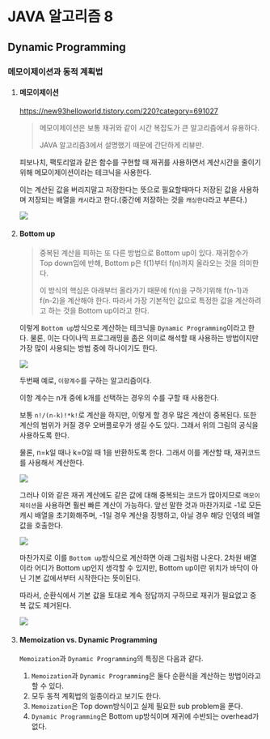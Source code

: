 # JAVA 알고리즘 8

## Dynamic Programming

### 메모이제이션과 동적 계획법

1. #### 메모이제이션

   <https://new93helloworld.tistory.com/220?category=691027>

   > 메모이제이션은 보통 재귀와 같이 시간 복잡도가 큰 알고리즘에서 유용하다.
   >
   > JAVA 알고리즘3에서 설명했기 때문에 간단하게 리뷰만.

   피보나치, 팩토리얼과 같은 함수를 구현할 때 재귀를 사용하면서 계산시간을 줄이기위해 메모이제이션이라는 테크닉을 사용한다.

   이는 계산된 값을 버리지말고 저장한다는 뜻으로 필요할때마다 저장된 값을 사용하며 저장되는 배열을 `캐시`라고 한다.(중간에 저장하는 것을 `캐싱한다`라고 부른다.)

   ![](https://t1.daumcdn.net/cfile/tistory/262CD735593635962F)

2. #### Bottom up

   > 중복된 계산을 피하는 또 다른 방법으로 Bottom up이 있다. 재귀함수가 Top down임에 반해, Bottom p은 f(1)부터 f(n)까지 올라오는 것을 의미한다.
   >
   > 이 방식의 핵심은 아래부터 올라가기 때문에 f(n)을 구하기위해 f(n-1)과 f(n-2)을 계산해야 한다. 따라서 가장 기본적인 값으로 특정한 값을 계산하려고 하는 것을 Bottom up이라고 한다.

   이렇게 `Bottom up`방식으로 계산하는 테크닉을 `Dynamic Programming`이라고 한다. 물론, 이는 다이나믹 프로그래밍을 좁은 의미로 해석할 때 사용하는 방법이지만 가장 많이 사용되는 방법 중에 하나이기도 한다.

   ![](https://t1.daumcdn.net/cfile/tistory/2156E4395936467E1B)

   두번째 예로, `이항계수`를 구하는 알고리즘이다.

   이항 계수는 n개 중에 k개를 선택하는 경우의 수를 구할 때 사용한다.

   보통 `n!/(n-k)!*k!`로 계산을 하지만, 이렇게 할 경우 많은 계산이 중복된다. 또한 계산의 범위가 커질 경우 오버플로우가 생길 수도 있다. 그래서 위의 그림의 공식을 사용하도록 한다.

   물론, n=k일 때나 k=0일 때 1을 반환하도록 한다. 그래서 이를 계산할 때, 재귀코드를 사용해서 계산한다.

   ![](https://t1.daumcdn.net/cfile/tistory/2316FC435936477C01)

   그러나 이와 같은 재귀 계산에도 같은 값에 대해 중복되는 코드가 많아지므로 `메모이제이션`을 사용하면 훨씬 빠른 계산이 가능하다. 앞선 말한 것과 마찬가지로 -1로 모든 캐시 배열을 초기화해주며, -1일 경우 계산을 징행하고, 아닐 경우 해당 인덳의 배열 값을 호출한다.

   ![](https://t1.daumcdn.net/cfile/tistory/27646649593649AB34)

   마찬가지로 이를 `Bottom up`방식으로 계산하면 아래 그림처럼 나온다. 2차원 배열이라 어디가 Bottom up인지 생각할 수 있지만, Bottom up이란 위치가 바닥이 아닌 기본 값에서부터 시작한다는 뜻이된다.

   따라서, 순환식에서 기본 값을 토대로 계속 정답까지 구하므로 재귀가 필요없고 중복 값도 제거된다.

   ![](https://t1.daumcdn.net/cfile/tistory/26419E4D59364A611F)

3. #### Memoization vs. Dynamic Programming

   `Memoization`과 `Dynamic Programming`의 특징은 다음과 같다.

   1. `Memoization`과 `Dynamic Programming`은 둘다 순환식을 계산하는 방법이라고 할 수 있다.
   2. 모두 동적 계획법의 일종이라고 보기도 한다.
   3. `Memoization`은 Top down방식이고 실제 필요한 sub problem을 푼다.
   4. `Dynamic Programming`은 Bottom up방식이며 재귀에 수반되는 overhead가 없다.